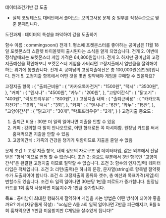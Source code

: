 데이터조건기반 값 도출
- 실제 코딩테스트 대비반에서 풀어보는 모의고사용 문제 중 일부를 적정수준으로 맞춘 문제입니다.

도전과제 : 데이터의 특성을 파악하여 값을 도출하기

함수 이름 : commingsoon()
전개 1. 평소에 포켓몬스터를 좋아하는 공미남은 11월 18일 포켓몬스터 스칼렛 바이올렛이 출시된다는 소식을 알게 되었습니다.
전개 2. 이번에 정식발매되는 포켓몬스터 게임 가격은 64,800원입니다.
전개 3. 하지만 공미남의 고정지출예산을 확인해보니 포켓몬스터 게임을 사버리면 고정지출에서 얼만큼을 절약해야 하는 위기에 놓였습니다. 
전개 4. 공미남의 고정지출예산은 총 100,000원(십만원)입니다.
전개 5. 고정지출 항목에서 어떤 것을 몇번 절약해야 게임을 구매할 수 있을까요?

고정지출 항목 : 
{
 "출퇴근비용" : {
   "카카오톡자전거" : "1500원",
   "택시" : "3500원",
  },
  "커피" : {
    "엔시나" : "4500원",
    "카누" : "200원",
  },
  "고양이간식" : {
    "닭고기" : "400원",
    "락토프리우유" : "800원",
  }
}
고정지출 내역 : 
{
 "출퇴근비용" : {
   "카카오톡자전거" : "19회",
   "택시" : "3회",
  },
  "커피" : {
    "엔시나" : "6잔",
    "카누" : "15잔",
  },
  "고양이간식" : {
    "닭고기" : "30개",
    "락토프리우유" : "2개",
  }
}
고정지출 중요도 : 
1. 출퇴근 비용 : 30분 더 일찍 일어나면 지출을 안할 수 있음
2. 커피 : 강의할 때 말이 안나오므로, 어떤 형태로든 꼭 마셔야함. 원장님 카드를 써서 훔쳐먹으면 지출을 안할 수 있음
3. 고양이간식 : 가족의 건강을 챙기기 위함이므로 지출을 줄일 수 없음

문제 
조건 1: 고정 지출 항목, 내역 정보의 자료구조 및 데이터타입, 값은 외부에서 전달받은 "형식"이므로 변형 할 수 없습니다.
조건 2: 중요도 부분에서 3번 항목인 "고양이간식"은 완결한 고정지출 이므로 절약할 수 없습니다.
조건 3: 함수의 인자(입력) 데이터타입은 객체입니다.
조건 3: 리턴(출력)은 하나의 문장, 문자열(string)로 항목별 절약횟수가 도출되어야 합니다.
조건 4: 고정지출의 종류와 갯수, 총 예산과 목표가격(게임)이 변할수도 있습니다.
조건 6: 일찍 일어나면 30분당 1만큼 피로도가 증가합니다. 원장님 카드를 1회 훔쳐 사용하면 미움지수가 1만큼 증가합니다.

목표 : 공미남이 최대한 행복하게 절약하며 게임을 사는 방법은 어떤 방식이 되어야 좋을까요? 
예시(자유롭게 작성) : "oo님은 A를 a회 일찍 일어나면 Z만큼 피곤해지고, B를 b회 훔쳐먹으면 Y만큼 미움받지만 C게임을 살수있게 됩니다!"
